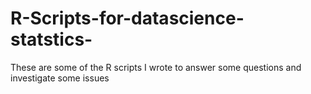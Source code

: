 # R-Scripts-for-datascience-statstics-
These are some of the R scripts I wrote to answer some questions and investigate some issues 
